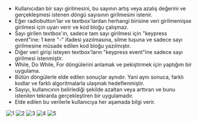 - Kullanıcıdan bir sayı girilmesini, bu sayının artış veya azalış değerini ve gerçekleşmesi istenen döngü sayısının girilmesini istenir. 
- Eğer radiobutton'lar ve textbox'lardan herhangi birisine veri girilmemişse girilmesi için uyarı verir ve kod bloğu çalışmaz.
- Sayı girilen textbox'ın, sadece tam sayı girilmesi için "keypress event"ine: 1 kere "-" ifadesi yazılmasına, silme tuşuna ve sadece sayı girilmesine müsade edilen kod bloğu yazılmıştır.
- Diğer veri girişi isteyen textbox'ların "keypress event"ine sadece sayı girilmesi istenmiştir.
- While, Do While, For döngülerini anlamak ve pekiştirmek için yaptığım bir uygulama.
- Bütün döngülerle elde edilen sonuçlar aynıdır. Yani aynı sonuca, farklı kodlar ve farklı algoritmalarla ulaşmak hedeflenmiştir.
- Sayıyı, kullanıcının belirlediği şekilde azaltan veya arttıran ve bunu istenilen tekrarda gerçekleştiren bir uygulamadır.
- Elde edilen bu verilerle kullanıcıya her aşamada bilgi verir.


![1](https://github.com/rmznsrii/loops/assets/67555283/ae16cee1-3dc0-44a7-8cf2-e065eb9342a8)
![2](https://github.com/rmznsrii/loops/assets/67555283/365bf706-e9ba-4e05-b2f5-4859a2020755)
![3](https://github.com/rmznsrii/loops/assets/67555283/c9bd1a0b-b77b-43ea-896b-1282fc7a3bd2)
![4](https://github.com/rmznsrii/loops/assets/67555283/a72e9600-0cd6-4039-be20-cd6909b6f696)
![5](https://github.com/rmznsrii/loops/assets/67555283/cf1c5c92-c201-44f8-a526-1ca9377124c2)
